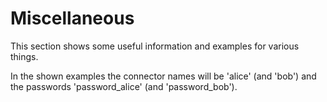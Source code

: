 # Miscellaneous

This section shows some useful information and examples for various things.

In the shown examples the connector names will be 'alice' (and 'bob') and the passwords 'password_alice' (and 'password_bob').
